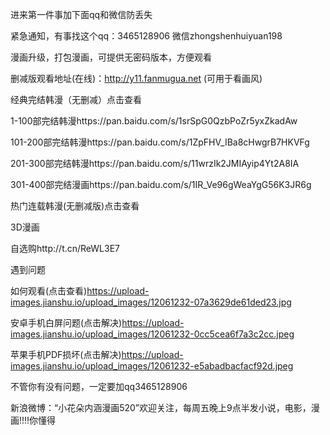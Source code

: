 进来第一件事加下面qq和微信防丢失



紧急通知，有事找这个qq：3465128906 微信zhongshenhuiyuan198



漫画升级，打包漫画，可提供无密码版本，方便观看



删减版观看地址(在线)：http://y11.fanmugua.net (可用于看画风)



经典完结韩漫（无删减）点击查看


1-100部完结韩漫https://pan.baidu.com/s/1srSpG0QzbPoZr5yxZkadAw

101-200部完结韩漫https://pan.baidu.com/s/1ZpFHV_IBa8cHwgrB7HKVFg

201-300部完结韩漫https://pan.baidu.com/s/11wrzIk2JMIAyip4Yt2A8IA

301-400部完结漫画https://pan.baidu.com/s/1IR_Ve96gWeaYgG56K3JR6g


热门连载韩漫(无删减版)点击查看



3D漫画


自选购http://t.cn/ReWL3E7



遇到问题


如何观看(点击查看)https://upload-images.jianshu.io/upload_images/12061232-07a3629de61ded23.jpg


安卓手机白屏问题(点击解决)https://upload-images.jianshu.io/upload_images/12061232-0cc5cea6f7a3c2cc.jpeg



苹果手机PDF损坏(点击解决)https://upload-images.jianshu.io/upload_images/12061232-e5abadbacfacf92d.jpeg


不管你有没有问题，一定要加qq3465128906



新浪微博：“小花朵内涵漫画520”欢迎关注，每周五晚上9点半发小说，电影，漫画!!!!你懂得
